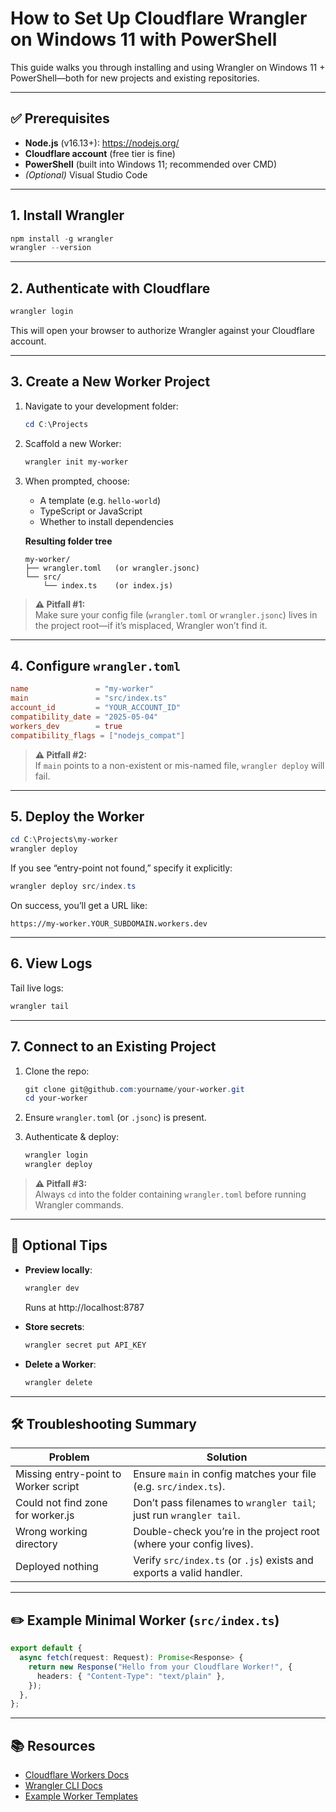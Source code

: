 # How to Set Up Cloudflare Wrangler on Windows 11 with PowerShell

This guide walks you through installing and using Wrangler on Windows 11 + PowerShell—both for new projects and existing repositories.

---

## ✅ Prerequisites

- **Node.js** (v16.13+): https://nodejs.org/  
- **Cloudflare account** (free tier is fine)  
- **PowerShell** (built into Windows 11; recommended over CMD)  
- *(Optional)* Visual Studio Code  

---

## 1. Install Wrangler

```powershell
npm install -g wrangler
wrangler --version
```

---

## 2. Authenticate with Cloudflare

```powershell
wrangler login
```

This will open your browser to authorize Wrangler against your Cloudflare account.

---

## 3. Create a New Worker Project

1. Navigate to your development folder:

   ```powershell
   cd C:\Projects
   ```

2. Scaffold a new Worker:

   ```powershell
   wrangler init my-worker
   ```

3. When prompted, choose:
   - A template (e.g. `hello-world`)  
   - TypeScript or JavaScript  
   - Whether to install dependencies  

   **Resulting folder tree**  
   ```
   my-worker/
   ├── wrangler.toml   (or wrangler.jsonc)
   └── src/
       └── index.ts    (or index.js)
   ```

> **⚠️ Pitfall #1:**  
> Make sure your config file (`wrangler.toml` or `wrangler.jsonc`) lives in the project root—if it’s misplaced, Wrangler won’t find it.

---

## 4. Configure `wrangler.toml`

```toml
name               = "my-worker"
main               = "src/index.ts"
account_id         = "YOUR_ACCOUNT_ID"
compatibility_date = "2025-05-04"
workers_dev        = true
compatibility_flags = ["nodejs_compat"]
```

> **⚠️ Pitfall #2:**  
> If `main` points to a non-existent or mis-named file, `wrangler deploy` will fail.

---

## 5. Deploy the Worker

```powershell
cd C:\Projects\my-worker
wrangler deploy
```

If you see “entry-point not found,” specify it explicitly:

```powershell
wrangler deploy src/index.ts
```

On success, you’ll get a URL like:

```
https://my-worker.YOUR_SUBDOMAIN.workers.dev
```

---

## 6. View Logs

Tail live logs:

```powershell
wrangler tail
```

---

## 7. Connect to an Existing Project

1. Clone the repo:

   ```powershell
   git clone git@github.com:yourname/your-worker.git
   cd your-worker
   ```

2. Ensure `wrangler.toml` (or `.jsonc`) is present.  
3. Authenticate & deploy:

   ```powershell
   wrangler login
   wrangler deploy
   ```

> **⚠️ Pitfall #3:**  
> Always `cd` into the folder containing `wrangler.toml` before running Wrangler commands.

---

## 🔧 Optional Tips

- **Preview locally**:  
  ```powershell
  wrangler dev
  ```  
  Runs at http://localhost:8787

- **Store secrets**:  
  ```powershell
  wrangler secret put API_KEY
  ```

- **Delete a Worker**:  
  ```powershell
  wrangler delete
  ```

---

## 🛠 Troubleshooting Summary

| Problem                                | Solution                                                       |
|----------------------------------------|----------------------------------------------------------------|
| Missing entry-point to Worker script   | Ensure `main` in config matches your file (e.g. `src/index.ts`). |
| Could not find zone for worker.js      | Don’t pass filenames to `wrangler tail`; just run `wrangler tail`. |
| Wrong working directory                | Double-check you’re in the project root (where your config lives). |
| Deployed nothing                       | Verify `src/index.ts` (or `.js`) exists and exports a valid handler. |

---

## ✏️ Example Minimal Worker (`src/index.ts`)

```ts
export default {
  async fetch(request: Request): Promise<Response> {
    return new Response("Hello from your Cloudflare Worker!", {
      headers: { "Content-Type": "text/plain" },
    });
  },
};
```

---

## 📚 Resources

- [Cloudflare Workers Docs](https://developers.cloudflare.com/workers/)  
- [Wrangler CLI Docs](https://developers.cloudflare.com/workers/cli-wrangler/)  
- [Example Worker Templates](https://github.com/cloudflare/templates)  

